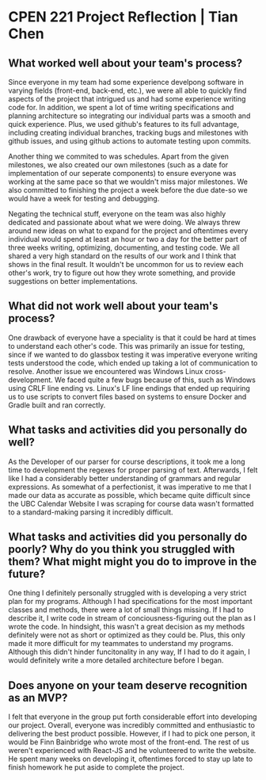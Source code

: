 # CPEN 221 Project Reflection | Tian Chen

## What worked well about your team's process? 
Since everyone in my team had some experience develpong software in varying fields (front-end, back-end, etc.), we were all able to quickly find aspects of the project that intrigued us and had some experience writing code for. In addition, we spent a lot of time writing specifications and planning architecture so integrating our individual parts was a smooth and quick experience. Plus, we used github's features to its full advantage, including creating individual branches, tracking bugs and milestones with github issues, and using github actions to automate testing upon commits.

Another thing we commited to was schedules. Apart from the given milestones, we also created our own milestones (such as a date for implementation of our seperate components) to ensure everyone was working at the same pace so that we wouldn't miss major milestones. We also committed to finishing the project a week before the due date-so we would have a week for testing and debugging.

Negating the technical stuff, everyone on the team was also highly dedicated and passionate about what we were doing. We always threw around new ideas on what to expand for the project and oftentimes every individual would spend at least an hour or two a day for the better part of three weeks writing, optimizing, documenting, and testing code. We all shared a very high standard on the results of our work and I think that shows in the final result. It wouldn't be uncommon for us to review each other's work, try to figure out how they wrote something, and provide suggestions on better implementations.

## What did not work well about your team's process?
One drawback of everyone have a speciality is that it could be hard at times to understand each other's code. This was primarily an issue for testing, since if we wanted to do glassbox testing it was imperative everyone writing tests understood the code, which ended up taking a lot of communication to resolve. Another issue we encountered was Windows Linux cross-development. We faced quite a few bugs because of this, such as Windows using CRLF line ending vs. Linux's LF line endings that ended up requiring us to use scripts to convert files based on systems to ensure Docker and Gradle built and ran correctly.

## What tasks and activities did you personally do well?
As the Developer of our parser for course descriptions, it took me a long time to development the regexes for proper parsing of text. Afterwards, I felt like I had a considerably better understanding of grammars and regular expressions. As somewhat of a perfectionist, it was imperative to me that I made our data as accurate as possible, which became quite difficult since the UBC Calendar Website I was scraping for course data wasn't formatted to a standard-making parsing it incredibly difficult.

## What tasks and activities did you personally do poorly? Why do you think you struggled with them? What might might you do to improve in the future?
One thing I definitely personally struggled with is developing a very strict plan for my programs. Although I had specifications for the most important classes and methods, there were a lot of small things missing. If I had to describe it, I write code in stream of conciousness-figuring out the plan as I wrote the code. In hindsight, this wasn't a great decision as my methods definitely were not as short or optimized as they could be. Plus, this only made it more difficult for my teammates to understand my programs. Although this didn't hinder funcitonality in any way, If I had to do it again, I would definitely write a more detailed architecture before I began.

## Does anyone on your team deserve recognition as an MVP?
I felt that everyone in the group put forth considerable effort into developing our project. Overall, everyone was incredibly committed and enthusiastic to delivering the best product possible. However, if I had to pick one person, it would be Finn Bainbridge who wrote most of the front-end. The rest of us weren't experienced with React-JS and he volunteered to write the website. He spent many weeks on developing it, oftentimes forced to stay up late to finish homework he put aside to complete the project. 